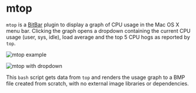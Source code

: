 # mtop

`mtop` is a [BitBar](https://getbitbar.com/) plugin to display a graph of CPU
usage in the Mac OS X menu bar. Clicking the graph opens a dropdown containing
the current CPU usage (user, sys, idle), load average and the top 5 CPU hogs
as reported by `top`.

![mtop example](https://raw.github.com/ganeshv/mtop/master/screenshots/mtop1.png)

![mtop with dropdown](https://raw.github.com/ganeshv/mtop/master/screenshots/mtop2.png)

This `bash` script gets data from `top` and renders the usage graph to a BMP
file created from scratch, with no external image libraries or dependencies.
